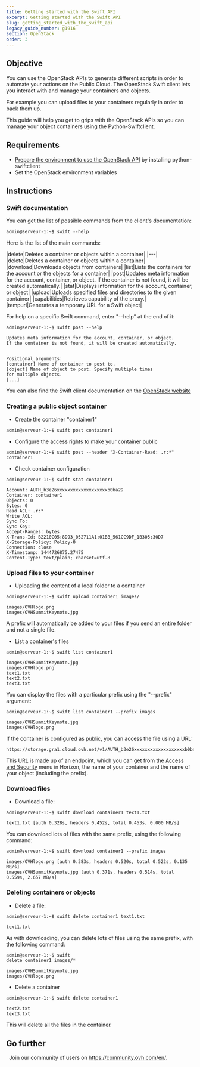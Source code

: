 ```yaml
---
title: Getting started with the Swift API
excerpt: Getting started with the Swift API
slug: getting_started_with_the_swift_api
legacy_guide_number: g1916
section: OpenStack
order: 3
---
```



## Objective

You can use the OpenStack APIs to generate different scripts in order to automate your actions on the Public Cloud. 
The OpenStack Swift client lets you interact with and manage your containers and objects. 

For example you can upload files to your containers regularly in order to back them up. 

This guide will help you get to grips with the OpenStack APIs so you can manage your object containers using the Python-Swiftclient.


## Requirements

- [Prepare the environment to use the OpenStack API](../prepare_the_environment_for_using_the_openstack_api/) by installing python-swiftclient
- Set the OpenStack environment variables


## Instructions

### Swift documentation
You can get the list of possible commands from the client's documentation:


```
admin@serveur-1:~$ swift --help
```


Here is the list of the main commands:

|delete|Deletes a container or objects within a container|
|---|
|delete|Deletes a container or objects within a container|
|download|Downloads objects from containers|
|list|Lists the containers for the account or the objects for a container|
|post|Updates meta information for the account, container, or object. If the container is not found, it will be created automatically.|
|stat|Displays information for the account, container, or object|
|upload|Uploads specified files and directories to the given container|
|capabilities|Retrieves capability of the proxy.|
|tempurl|Generates a temporary URL for a Swift object|


For help on a specific Swift command, enter "--help" at the end of it:


```
admin@serveur-1:~$ swift post --help

Updates meta information for the account, container, or object.
If the container is not found, it will be created automatically.


Positional arguments:
[container] Name of container to post to.
[object] Name of object to post. Specify multiple times
for multiple objects.
[...]
```


You can also find the Swift client documentation on the  [OpenStack website](http://docs.openstack.org/cli-reference/content/swiftclient_commands.html)


### Creating a public object container

- Create the container "container1"


```
admin@serveur-1:~$ swift post container1
```


- Configure the access rights to make your container public


```
admin@serveur-1:~$ swift post --header "X-Container-Read: .r:*" container1
```


- Check container configuration


```
admin@serveur-1:~$ swift stat container1

Account: AUTH_b3e26xxxxxxxxxxxxxxxxxxxb0ba29
Container: container1
Objects: 0
Bytes: 0
Read ACL: .r:*
Write ACL:
Sync To:
Sync Key:
Accept-Ranges: bytes
X-Trans-Id: B2210C05:8D93_052711A1:01BB_561CC9DF_1B305:30D7
X-Storage-Policy: Policy-0
Connection: close
X-Timestamp: 1444726875.27475
Content-Type: text/plain; charset=utf-8
```





### Upload files to your container

- Uploading the content of a local folder to a container 


```
admin@serveur-1:~$ swift upload container1 images/

images/OVHlogo.png
images/OVHSummitKeynote.jpg
```



A prefix will automatically be added to your files if you send an entire folder and not a single file.

- List a container's files 


```
admin@serveur-1:~$ swift list container1

images/OVHSummitKeynote.jpg
images/OVHlogo.png
text1.txt
text2.txt
text3.txt
```



You can display the files with a particular prefix using the "--prefix" argument:


```
admin@serveur-1:~$ swift list container1 --prefix images

images/OVHSummitKeynote.jpg
images/OVHlogo.png
```


If the container is configured as public, you can access the file using a URL:

```
https://storage.gra1.cloud.ovh.net/v1/AUTH_b3e26xxxxxxxxxxxxxxxxxxxb0ba29/container1/images/OVHlogo.png
```


This URL is made up of an endpoint, which you can get from the [Access and Security](../access_and_security_in_horizon) menu in Horizon, the name of your container and the name of your object (including the prefix).


### Download files

- Download a file:


```
admin@serveur-1:~$ swift download container1 text1.txt

text1.txt [auth 0.328s, headers 0.452s, total 0.453s, 0.000 MB/s]
```



You can download lots of files with the same prefix, using the following command:


```
admin@serveur-1:~$ swift download container1 --prefix images

images/OVHlogo.png [auth 0.383s, headers 0.520s, total 0.522s, 0.135 MB/s]
images/OVHSummitKeynote.jpg [auth 0.371s, headers 0.514s, total 0.559s, 2.657 MB/s]
```




### Deleting containers or objects

- Delete a file:


```
admin@serveur-1:~$ swift delete container1 text1.txt

text1.txt
```



As with downloading, you can delete lots of files using the same prefix, with the following command:

```
admin@serveur-1:~$ swift 
delete container1 images/*

images/OVHSummitKeynote.jpg
images/OVHlogo.png
```



- Delete a container 


```
admin@serveur-1:~$ swift delete container1

text2.txt
text3.txt
```



This will delete all the files in the container.


## Go further
 
Join our community of users on <https://community.ovh.com/en/>.
